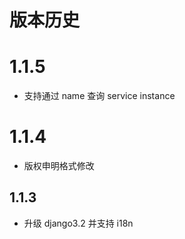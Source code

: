 # 版本历史

# 1.1.5
- 支持通过 name 查询 service instance

# 1.1.4
- 版权申明格式修改

## 1.1.3
- 升级 django3.2 并支持 i18n
